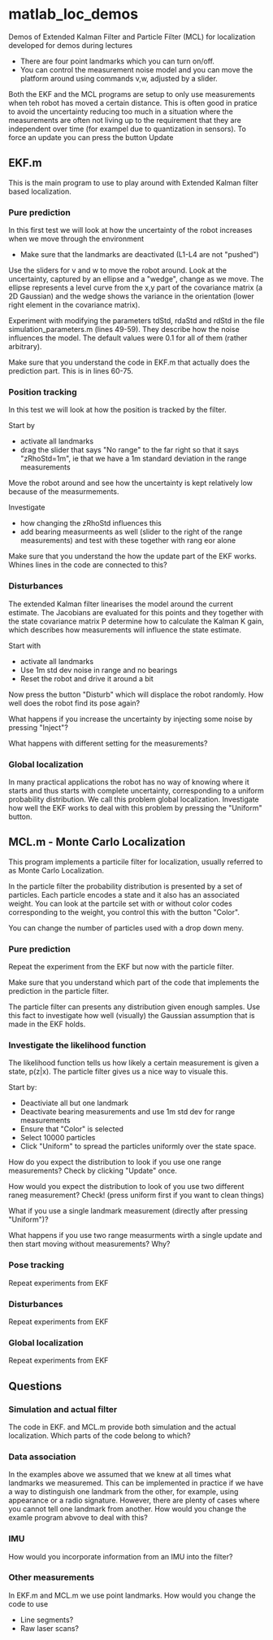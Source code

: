 # matlab_loc_demos
Demos of Extended Kalman Filter and Particle Filter (MCL) for localization developed for demos during lectures

* There are four point landmarks which you can turn on/off. 
* You can control the measurement noise model and you can move the platform around using commands v,w, adjusted by a slider.

Both the EKF and the MCL programs are setup to only use measurements when teh robot has moved a certain distance. This is often good in pratice to avoid the uncertainty reducing too much in a situation where the measurements are often not living up to the requirement that they are independent over time (for exampel due to quantization in sensors). To force an update you can press the button Update

## EKF.m

This is the main program to use to play around with Extended Kalman filter based localization. 

### Pure prediction
In this first test we will look at how the uncertainty of the robot increases when we move through the environment

* Make sure that the landmarks are deactivated (L1-L4 are not "pushed")

Use the sliders for v and w to move the robot around. Look at the uncertainty, captured by an ellipse and a "wedge", change as we move. The ellipse represents a level curve from the x,y part of the covariance matrix (a 2D Gaussian) and the wedge shows the variance in the orientation (lower right element in the covariance matrix).

Experiment with modifying the parameters tdStd, rdaStd and rdStd in the file simulation_parameters.m (lines 49-59). They describe how the noise influences the model. The default values were 0.1 for all of them (rather arbitrary).

Make sure that you understand the code in EKF.m that actually does the prediction part. This is in lines 60-75. 

### Position tracking
In this test we will look at how the position is tracked by the filter. 

Start by
* activate all landmarks 
* drag the slider that says "No range" to the far right so that it says "zRhoStd=1m", ie that we have a 1m standard deviation in the range measurements

Move the robot around and see how the uncertainty is kept relatively low because of the measurmements. 

Investigate
* how changing the zRhoStd influences this
* add bearing measurmeents as well (slider to the right of the range measurements) and test with these together with rang eor alone

Make sure that you understand the how the update part of the EKF works. Whines lines in the code are connected to this?

### Disturbances
The extended Kalman filter linearises the model around the current estimate. The Jacobians are evaluated for this points and they together with the state covariance matrix P determine how to calculate the Kalman K gain, which describes how measurements will influence the state estimate. 

Start with
* activate all landmarks 
* Use 1m std dev noise in range and no bearings
* Reset the robot and drive it around a bit

Now press the button "Disturb" which will displace the robot randomly. How well does the robot find its pose again?

What happens if you increase the uncertainty by injecting some noise by pressing "Inject"?

What happens with different setting for the measurements?

### Global localization

In many practical applications the robot has no way of knowing where it starts and thus starts with complete uncertainty, corresponding to a uniform probability distribution. We call this problem global localization. Investigate how well the EKF works to deal with this problem by pressing the "Uniform" button.

## MCL.m - Monte Carlo Localization
This program implements a particile filter for localization, usually referred to as Monte Carlo Localization.

In the particle filter the probability distribution is presented by a set of particles. Each particle encodes a state and it also has an associated weight. You can look at the partcile set with or without color codes corresponding to the weight, you control this with the button "Color".

You can change the number of particles used with a drop down meny.

### Pure prediction

Repeat the experiment from the EKF but now with the particle filter. 

Make sure that you understand which part of the code that implements the prediction in the particle filter.

The particle filter can presents any distribution given enough samples. Use this fact to investigate how well (visually) the Gaussian assumption that is made in the EKF holds.


### Investigate the likelihood function

The likelihood function tells us how likely a certain measurement is given a state, p(z|x). The particle filter gives us a nice way to visuale this. 

Start by:
* Deactiviate all but one landmark
* Deactivate bearing measurements and use 1m std dev for range measurements
* Ensure that "Color" is selected
* Select 10000 particles
* Click "Uniform" to spread the particles uniformly over the state space.

How do you expect the distribution to look if you use one range measurements? Check by clicking "Update" once.

How would you expect the distribution to look of you use two different raneg measurement? Check! (press uniform first if you want to clean things)

What if you use a single landmark measurement (directly after pressing "Uniform")?

What happens if you use two range measurments wirth a single update and then start moving without measurements? Why?

### Pose tracking

Repeat experiments from EKF

### Disturbances

Repeat experiments from EKF

### Global localization

Repeat experiments from EKF


## Questions

### Simulation and actual filter
The code in EKF. and MCL.m provide both simulation and the actual localization. Which parts of the code belong to which?

### Data association
In the examples above we assumed that we knew at all times what landmarks we measuremed. This can be implemented in practice if we have a way to distinguish one landmark from the other, for example, using appearance or a radio signature. However, there are plenty of cases where you cannot tell one landmark from another. How would you change the examle program abvove to deal with this?

### IMU
How would you incorporate information from an IMU into the filter?

### Other measurements
In EKF.m and MCL.m we use point landmarks. How would you change the code to use
* Line segments?
* Raw laser scans?


